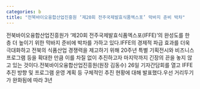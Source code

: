 ```yaml
---
categories: b
title: "전북바이오융합산업진흥원 ‘제20회 전주국제발효식품엑스포’ 막바지 준비 박차"
---
```

전북바이오융합산업진흥원가 ‘제20회 전주국제발효식품엑스포(IFFE)’의 완성도를 한층 더 높이기 위한 막바지 준비에 박차를 가하고 있다.IFFE의 경제적 파급 효과를 더욱 극대화하고 전북의 식품산업 경쟁력을 제고하기 위해 20주년 특별 기획전시와 비즈니스 프로그램 등을 확대한 만큼 이를 차질 없이 추진하고자 마지막까지 긴장의 끈을 놓지 않고 있는 것이다.전북바이오융합산업진흥원(원장 김동수) 26일 기자간담회를 열고 IFFE 추진 방향 및 프로그램 운영 계획 등 구체적인 추진 현황에 대해 발표했다.우선 거리두기가 완화됨에 따라 3년